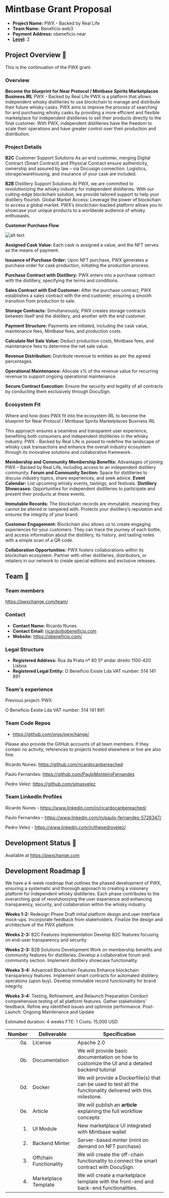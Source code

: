 # Mintbase Grant Proposal

- **Project Name:** PWX - Backed by Real Life
- **Team Name:** Benefício.web3
- **Payment Address:** obeneficio.near
- **[Level](../README.md#level_slider-levels):** 2

## Project Overview :page_facing_up:
This is the continuation of the PWX grant.

### Overview

**Become the blueprint for Near Protocol / Mintbase Spirits Marketplaces Business IRL**
PWX - Backed by Real Life
PWX is a platform that allows independent whisky distilleries to use blockchain to manage and distribute their future whisky casks.
PWX aims to improve the process of searching for and purchasing whisky casks by providing a more efficient and flexible marketplace for independent distilleries to sell their products directly to the final customer.
With PWX, independent distilleries have the freedom to scale their operations and have greater control over their production and distribution.


### Project Details

**B2C**
Customer Support Solutions
As an end customer, merging Digital Contract (Smart Contract) and Physical Contract ensure authenticity, ownership and assured by law – via Docusign connection. Logistics, storage/warehousing, and insurance of your cask are included.

**B2B**
Distillery Support Solutions
At PWX, we are committed to revolutionizing the whisky industry for independent distilleries. With our cutting-edge blockchain solution, we provide tailored support to help your distillery flourish.
Global Market Access:
Leverage the power of blockchain to access a global market. PWX’s blockchain-backed platform allows you to showcase your unique products to a worldwide audience of whisky enthusiasts.

**Customer Purchase Flow**

![alt text](https://pwxchange.com/wp-content/uploads/2023/12/pwx_flow.png)

**Assigned Cask Value:** Each cask is assigned a value, and the NFT serves as the means of payment.

**Issuance of Purchase Order:** Upon NFT purchase, PWX generates a purchase order for cask production, initiating the production process.

**Purchase Contract with Distillery:** PWX enters into a purchase contract with the distillery, specifying the terms and conditions.

**Sales Contract with End Customer:** After the purchase contract, PWX establishes a sales contract with the end customer, ensuring a smooth transition from production to sale.

**Storage Contracts:** Simultaneously, PWX creates storage contracts between itself and the distillery, and another with the end customer.

**Payment Structure:** Payments are initiated, including the cask value, maintenance fees, Mintbase fees, and production costs.

**Calculate Net Sale Value:** Deduct production costs, Mintbase fees, and maintenance fees to determine the net sale value.

**Revenue Distribution:** Distribute revenue to entities as per the agreed percentages.

**Operational Maintenance:** Allocate x% of the revenue value for recurring revenue to support ongoing operational maintenance.

**Secure Contract Execution:** Ensure the security and legality of all contracts by conducting them exclusively through DocuSign.


### Ecosystem Fit

Where and how does PWX fit into the ecosystem IRL to become the blueprint for Near Protocol / Mintbase Spirits Marketplaces Business IRL

This approach ensures a seamless and transparent user experience, benefiting both consumers and independent distilleries in the whisky industry. PWX - Backed by Real Life is poised to redefine the landscape of whisky cask transactions and enhance the overall industry ecosystem through its innovative solutions and collaborative framework.

**Membership and Community**
**Membership Benefits:** Advantages of joining PWX – Backed by Real Life, including access to an independent distillery community.
**Forum and Community Section:** Space for distilleries to discuss industry topics, share experiences, and seek advice.
**Event Calendar:** List upcoming whisky events, tastings, and festivals.
**Distillery Showcases:** Opportunities for independent distilleries to participate and present their products at these events.

**Immutable Records:**
The blockchain records are immutable, meaning they cannot be altered or tampered with. Protects your distillery’s reputation and ensures the integrity of your brand.

**Customer Engagement:**
Blockchain also allows us to create engaging experiences for your customers. They can trace the journey of each bottle, and access information about the distillery, its history, and tasting notes with a simple scan of a QR code.

**Collaboration Opportunities:**
PWX fosters collaborations within its blockchain ecosystem. Partner with other distilleries, distributors, or retailers in our network to create special editions and exclusive releases.

## Team :busts_in_silhouette:

### Team members
https://pwxchange.com/team/

### Contact
- **Contact Name:** Ricardo Nunes
- **Contact Email:** ricardo@obeneficio.com
- **Website:** https://obeneficio.com/

### Legal Structure

- **Registered Address:** Rua da Prata nº 80 5º andar direito 1100-420 Lisboa
- **Registered Legal Entity:** O Benefício Existe Lda VAT number: 514 141 891

### Team's experience

Previous project: PWX

O Benefício Existe Lda VAT number: 514 141 891


### Team Code Repos

- https://github.com/orgs/pwxchange/

Please also provide the GitHub accounts of all team members. If they contain no activity, references to projects hosted elsewhere or live are also fine.

Ricardo Nunes:  https://github.com/ricardocanbereached

Paulo Fernandes:  https://github.com/PauloMonteiroFernandes

Pedro Velez: https://github.com/simasvelez

### Team LinkedIn Profiles

Ricardo Nunes - https://www.linkedin.com/in/ricardocanbereached/

Paulo Fernandes – https://www.linkedin.com/in/paulo-fernandes-5726347/

Pedro Velez - https://www.linkedin.com/in/thepedrovelez/

## Development Status :open_book:

Available at https://pwxchange.com

## Development Roadmap :nut_and_bolt:

We have a 4-week roadmap that outlines the phased development of PWX, ensuring a systematic and thorough approach to creating a visionary platform for independent whisky distilleries. Each phase contributes to the overarching goal of revolutionizing the user experience and enhancing transparency, security, and collaboration within the whisky industry. 

**Weeks 1-2:** Redesign Phase
Draft initial platform design and user interface mock-ups.
Incorporate feedback from stakeholders.
Finalize the design and architecture of the PWX platform.

**Weeks 2-3:** B2C Features Implementation
Develop B2C features focusing on end-user transparency and security.

**Weeks 2-3:** B2B Solutions Development
Work on membership benefits and community features for distilleries.
Develop a collaborative forum and community section.
Implement distillery showcase functionality.

**Weeks 3-4:** Advanced Blockchain Features
Enhance blockchain transparency features.
Implement smart contracts for automated distillery operations (upon buy).
Develop immutable record functionality for brand integrity.

**Weeks 3-4:** Testing, Refinement, and Relaunch Preparation
Conduct comprehensive testing of all platform features.
Gather stakeholders' feedback.
Refine any identified issues and optimize performance.
Post-Launch: Ongoing Maintenance and Update

Estimated duration: 4 weeks
FTE: 1
Costs: 15,000 USD

| Number | Deliverable | Specification |
| -----: | ----------- | ------------- |
| 0a. | License | Apache 2.0 |
| 0b. | Documentation | We will provide basic documentation on how to customize the UI and a detailed backend tutorial |
| 0d. | Docker | We will provide a Dockerfile(s) that can be used to test all the functionality delivered with this milestone. |
| 0e. | Article | We will publish an **article** explaining the full workflow concepts
| 1. | UI Module | New marketplace UI integrated with Mintbase wallet |  
| 2. | Backend Minter | Server-based minter (mint on demand on NFT purchase)| 
| 3. | Offchain Functionality | We will create the off-chain functionality to connect the smart contract with DocuSign. |  
| 4. | Marketplace Template | We will create a marketplace template with the front-end and back-end functionalities. | 
